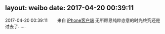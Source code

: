 layout: weibo
date: 2017-04-20 00:39:11
---
<meta name="referrer" content="no-referrer" />

2017-04-20 00:39:11  &nbsp;&nbsp;&nbsp;&nbsp;&nbsp;&nbsp; 来自 <a href="http://app.weibo.com/t/feed/9ksdit" rel="nofollow">iPhone客户端</a>
无所顾忌纯粹恣意的时光终究还是过去了…… ​​​
